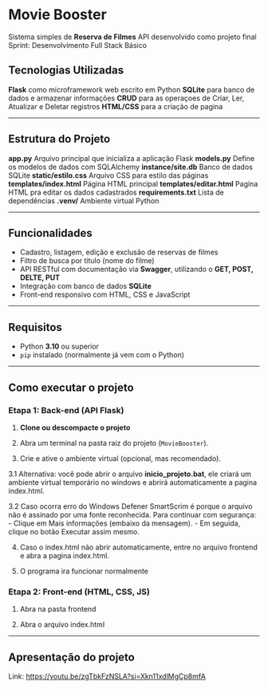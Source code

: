 #  Movie Booster
Sistema simples de **Reserva de Filmes**
API desenvolvido como projeto final Sprint: Desenvolvimento Full Stack Básico

## Tecnologias Utilizadas
   **Flask** como microframework web escrito em Python
   **SQLite** para banco de dados e armazenar informações
   **CRUD** para as operaçoes de Criar, Ler, Atualizar e Deletar registros
   **HTML/CSS** para a criação de pagina

---

## Estrutura do Projeto
   **app.py** Arquivo principal que inicializa a aplicação Flask
   **models.py** Define os modelos de dados com SQLAlchemy
   **instance/site.db** Banco de dados SQLite
   **static/estilo.css** Arquivo CSS para estilo das páginas
   **templates/index.html** Página HTML principal
   **templates/editar.html** Pagina HTML pra editar os dados cadastrados
   **requirements.txt** Lista de dependências
   **.venv/** Ambiente virtual Python

---

##  Funcionalidades

-  Cadastro, listagem, edição e exclusão de reservas de filmes
-  Filtro de busca por título (nome do filme)
-  API RESTful com documentação via **Swagger**, utilizando o **GET, POST, DELTE, PUT**
-  Integração com banco de dados **SQLite**
-  Front-end responsivo com HTML, CSS e JavaScript

---

##  Requisitos

- Python **3.10** ou superior
- `pip` instalado (normalmente já vem com o Python)

---

##  Como executar o projeto

###  Etapa 1: Back-end (API Flask)

1. **Clone ou descompacte o projeto**

2. Abra um terminal na pasta raiz do projeto (`MovieBooster`).

3. Crie e ative o ambiente virtual (opcional, mas recomendado).

3.1 Alternativa: você pode abrir o arquivo **inicio_projeto.bat**, ele criará um ambiente virtual temporário no windows e abrirá automaticamente a pagina index.html.

3.2 Caso ocorra erro do Windows Defener SmartScrim é porque o arquivo não é assinado por uma fonte reconhecida.
      Para continuar com segurança:
         - Clique em Mais informações (embaixo da mensagem).
         - Em seguida, clique no botão Executar assim mesmo.

4. Caso o index.html não abrir automaticamente, entre no  arquivo frontend e abra a pagina index.html.

5. O programa ira funcionar normalmente

###  Etapa 2: Front-end (HTML, CSS, JS)

1. Abra na pasta frontend

2. Abra o arquivo index.html 

---

## Apresentação do projeto
Link: https://youtu.be/zgTbkFzNSLA?si=Xkn11xdlMgCp8mfA
